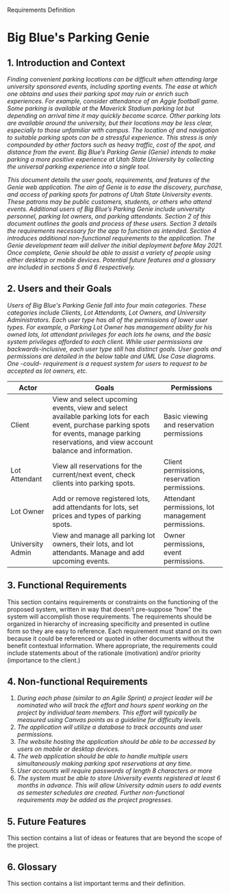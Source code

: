 Requirements Definition

# Big Blue's Parking Genie

## 1. Introduction and Context

*Finding convenient parking locations can be difficult when attending large university sponsored events, including sporting events. The ease at which one obtains and uses their parking spot may ruin or enrich such experiences. For example, consider attendance of an Aggie football game. Some parking is available at the Maverick Stadium parking lot but depending on arrival time it may quickly become scarce. Other parking lots are available around the university, but their locations may be less clear, especially to those unfamiliar with campus. The location of and navigation to suitable parking spots can be a stressful experience. This stress is only compounded by other factors such as heavy traffic, cost of the spot, and distance from the event. Big Blue’s Parking Genie (Genie) intends to make parking a more positive experience at Utah State University by collecting the universal parking experience into a single tool.*

*This document details the user goals, requirements, and features of the Genie web application. The aim of Genie is to ease the discovery, purchase, and access of parking spots for patrons of Utah State University events. These patrons may be public customers, students, or others who attend events. Additional users of Big Blue’s Parking Genie include university personnel, parking lot owners, and parking attendants. Section 2 of this document outlines the goals and process of these users. Section 3 details the requirements necessary for the app to function as intended. Section 4 introduces additional non-functional requirements to the application. The Genie development team will deliver the initial deployment before May 2021. Once complete, Genie should be able to assist a variety of people using either desktop or mobile devices. Potential future features and a glossary are included in sections 5 and 6 respectively.*

## 2.	Users and their Goals

*Users of Big Blue's Parking Genie fall into four main categories. These categories include Clients, Lot Attendants, Lot Owners, and University Administrators. Each user type has all of the permissions of lower user types. For example, a Parking Lot Owner has management ability for his owned lots, lot attendant privileges for each lots he owns, and the basic system privileges afforded to each client. While user permissions are backwards-inclusive, each user type still has distinct goals. User goals and permissions are detailed in the below table and UML Use Case diagrams. One -could- requirement is a request system for users to request to be accepted as lot owners, etc.*

| **Actor** | **Goals**| **Permissions** |
|------------------|-----------------------------------------------------------------------------------------------------------------------------------------------------------------------------------------|----------------------------------------------------|
| Client           | View and select upcoming events, view and select available parking lots for each event, purchase parking spots for events, manage parking reservations, and view account balance and information. | Basic viewing and reservation permissions          |
| Lot Attendant    | View all reservations for the current/next event, check clients into parking spots.                                                                                                               | Client permissions, reservation permissions.       |
| Lot Owner        | Add or remove registered lots, add attendants for lots, set prices and types of parking spots.                                                                                                    | Attendant permissions, lot management permissions. |
| University Admin | View and manage all parking lot owners, their lots, and lot attendants. Manage and add upcoming events.                                                                                           | Owner permissions, event permissions.              |

## 3.	Functional Requirements

This section contains requirements or constraints on the functioning of the proposed system, written in way that doesn’t pre-suppose “how” the system will accomplish those requirements.  The requirements should be organized in hierarchy of increasing specificity and presented in outline form so they are easy to reference.  Each requirement must stand on its own because it could be referenced or quoted in other documents without the benefit contextual information.  Where appropriate, the requirements could include statements about of the rationale (motivation) and/or priority (importance to the client.)

## 4.	Non-functional Requirements

1. *During each phase (similar to an Agile Sprint) a project leader will be nominated who will track the effort and hours spent working on the project by individual team members. This effort will typically be measured using Canvas points as a guideline for difficulty levels.*
2. *The application will utilize a database to track accounts and user permissions.*
3. *The website hosting the application should be able to be accessed by users on mobile or desktop devices.*
4. *The web application should be able to handle multiple users simultaneously making parking spot reservations at any time.*
5. *User accounts will require passwords of length 8 characters or more*
6. *The system must be able to store University events registered at least 6 months in advance. This will allow University admin users to add events as semester schedules are created.*
*Further non-functional requirements may be added as the project progresses.*

## 5.	Future Features

This section contains a list of ideas or features that are beyond the scope of the project.

## 6.	Glossary

This section contains a list important terms and their definition.
